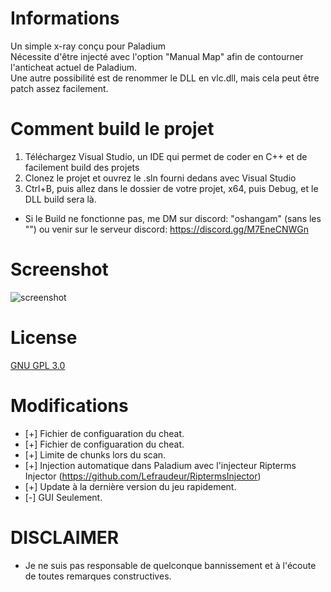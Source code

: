 # Informations
Un simple x-ray conçu pour Paladium<br>
Nécessite d'être injecté avec l'option "Manual Map" afin de contourner l'anticheat actuel de Paladium.<br>
Une autre possibilité est de renommer le DLL en vlc.dll, mais cela peut être patch assez facilement.

# Comment build le projet
1. Téléchargez Visual Studio, un IDE qui permet de coder en C++ et de facilement build des projets
2. Clonez le projet et ouvrez le .sln fourni dedans avec Visual Studio
3. Ctrl+B, puis allez dans le dossier de votre projet, x64, puis Debug, et le DLL build sera là.
* Si le Build ne fonctionne pas, me DM sur discord: "oshangam" (sans les "") ou venir sur le serveur discord: https://discord.gg/M7EneCNWGn
   
# Screenshot
![screenshot](https://github.com/Wykt/paladium-xray/blob/master/screenshot.png)

# License
[GNU GPL 3.0](https://choosealicense.com/licenses/gpl-3.0/)

# Modifications
- [+] Fichier de configuaration du cheat.
- [+] Fichier de configuaration du cheat.
- [+] Limite de chunks lors du scan.
- [+] Injection automatique dans Paladium avec l'injecteur Ripterms Injector (https://github.com/Lefraudeur/RiptermsInjector)
- [+] Update à la dernière version du jeu rapidement.
- [-] GUI Seulement.


# DISCLAIMER
* Je ne suis pas responsable de quelconque bannissement et à l'écoute de toutes remarques constructives.

